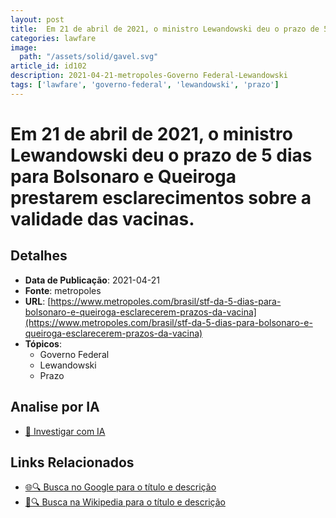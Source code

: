```yaml
---
layout: post
title:  Em 21 de abril de 2021, o ministro Lewandowski deu o prazo de 5 dias para Bolsonaro e Queiroga prestarem esclarecimentos sobre a validade das vacinas.
categories: lawfare
image: 
  path: "/assets/solid/gavel.svg"
article_id: id102
description: 2021-04-21-metropoles-Governo Federal-Lewandowski
tags: ['lawfare', 'governo-federal', 'lewandowski', 'prazo']
---
```


# Em 21 de abril de 2021, o ministro Lewandowski deu o prazo de 5 dias para Bolsonaro e Queiroga prestarem esclarecimentos sobre a validade das vacinas.

## Detalhes
- **Data de Publicação**: 2021-04-21
- **Fonte**: metropoles
- **URL**: [https://www.metropoles.com/brasil/stf-da-5-dias-para-bolsonaro-e-queiroga-esclarecerem-prazos-da-vacina](https://www.metropoles.com/brasil/stf-da-5-dias-para-bolsonaro-e-queiroga-esclarecerem-prazos-da-vacina)
- **Tópicos**:
  - Governo Federal
  - Lewandowski
  - Prazo

## Analise por IA
- [🤖 Investigar com IA](https://www.perplexity.ai/search?q=%22not%C3%ADcia%20artigo%20Brasil%22%20Em%2021%20de%20abril%20de%202021%2C%20o%20ministro%20Lewandowski%20deu%20o%20prazo%20de%205%20dias%20para%20Bolsonaro%20e%20Queiroga%20prestarem%20esclarecimentos%20sobre%20a%20validade%20das%20vacinas.%20metropoles%202021-04-21)

## Links Relacionados
- [🌐🔍 Busca no Google para o título e descrição](https://www.google.com/search?q=%22not%C3%ADcia%20artigo%20Brasil%22%20Em%2021%20de%20abril%20de%202021%2C%20o%20ministro%20Lewandowski%20deu%20o%20prazo%20de%205%20dias%20para%20Bolsonaro%20e%20Queiroga%20prestarem%20esclarecimentos%20sobre%20a%20validade%20das%20vacinas.%20metropoles%202021-04-21)
- [📖🔍 Busca na Wikipedia para o título e descrição](https://pt.wikipedia.org/w/index.php?search=%22not%C3%ADcia%20artigo%20Brasil%22%20Em%2021%20de%20abril%20de%202021%2C%20o%20ministro%20Lewandowski%20deu%20o%20prazo%20de%205%20dias%20para%20Bolsonaro%20e%20Queiroga%20prestarem%20esclarecimentos%20sobre%20a%20validade%20das%20vacinas.%20metropoles%202021-04-21)

